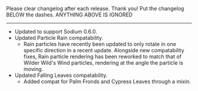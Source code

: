 Please clear changelog after each release.
Thank you!
Put the changelog BELOW the dashes. ANYTHING ABOVE IS IGNORED

-----------------
- Updated to support Sodium 0.6.0.
- Updated Particle Rain compatability.
  - Rain particles have recently been updated to only rotate in one specific direction in a recent update. Alongside new compatability fixes, Rain particle rendering has been reworked to match that of Wilder Wild's Wind particles, rendering at the angle the particle is moving.
- Updated Falling Leaves compatability.
  - Added compat for Palm Fronds and Cypress Leaves through a mixin.
